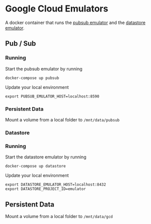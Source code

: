 # Google Cloud Emulators

A docker container that runs the [pubsub emulator](https://cloud.google.com/pubsub/docs/emulator) and the [datastore emulator](https://cloud.google.com/datastore/docs/tools/datastore-emulator).

## Pub / Sub

### Running

Start the pubsub emulator by running

    docker-compose up pubsub

Update your local environment

    export PUBSUB_EMULATOR_HOST=localhost:8590

### Persistent Data

Mount a volume from a local folder to `/mnt/data/pubsub`

### Datastore

### Running

Start the datastore emulator by running

    docker-compose up datastore

Update your local environment

    export DATASTORE_EMULATOR_HOST=localhost:8432
    export DATASTORE_PROJECT_ID=emulator

## Persistent Data

Mount a volume from a local folder to `/mnt/data/gcd`
